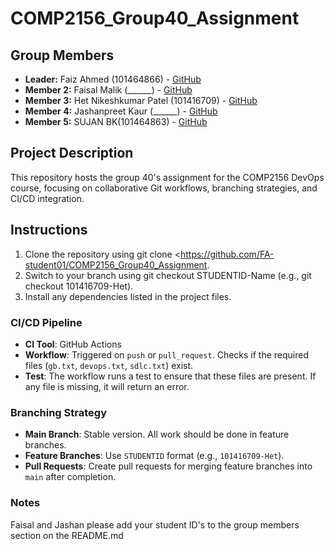 # COMP2156_Group40_Assignment

## Group Members 
- **Leader:** Faiz Ahmed (101464866) - [GitHub](https://github.com/FA-student01)
- **Member 2:** Faisal Malik (______) - [GitHub](https://github.com/faisalmalik0014) 
- **Member 3:** Het Nikeshkumar Patel (101416709) - [GitHub](https://github.com/hett0909)
- **Member 4:** Jashanpreet Kaur (______) - [GitHub](https://github.com/Jashan0511)
- **Member 5:** SUJAN BK(101464863) - [GitHub](https://github.com/funsujan)


## Project Description
This repository hosts the group 40's assignment for the COMP2156 DevOps course, focusing on collaborative Git workflows, branching strategies, and CI/CD integration.

## Instructions
   1) Clone the repository using git clone <https://github.com/FA-student01/COMP2156_Group40_Assignment.
   2) Switch to your branch using git checkout STUDENTID-Name (e.g., git checkout 101416709-Het).
   3) Install any dependencies listed in the project files.

### CI/CD Pipeline
- **CI Tool**: GitHub Actions
- **Workflow**: Triggered on `push` or `pull_request`. Checks if the required files (`gb.txt`, `devops.txt`, `sdlc.txt`) exist.
- **Test**: The workflow runs a test to ensure that these files are present. If any file is missing, it will return an error.

### Branching Strategy
- **Main Branch**: Stable version. All work should be done in feature branches.
- **Feature Branches**: Use `STUDENTID` format (e.g., `101416709-Het`).
- **Pull Requests**: Create pull requests for merging feature branches into `main` after completion.  

### Notes
Faisal and Jashan please add your student ID's to the group members section on the README.md
